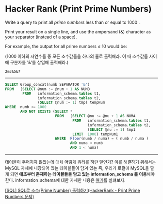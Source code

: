 # Hacker Rank (Print Prime Numbers)

Write a query to print all *prime numbers* less than or equal to 1000 . 

Print your result on a single line, and use the ampersand (&) character as your separator (instead of a space).

For example, the output for all prime numbers ≤ 10 would be:

(1000 이하의 자연수들 중 모든 소수값들을 하나의 줄로 출력해라. 이 때 소수값들 사이에 구분자를 '&'를 삽입해 출력해라.)

```
2&3&5&7
```

---

```sql
SELECT Group_concat(numb SEPARATOR '&')
FROM   (SELECT @num := @num + 1 AS NUMB
        FROM   information_schema.tables t1,
               information_schema.tables t2,
               (SELECT @num := 1) tmp) tempNum
WHERE  numb <= 1000
       AND NOT EXISTS (SELECT *
                       FROM   (SELECT @nu := @nu + 1 AS NUMA
                               FROM   information_schema.tables t1,
                                      information_schema.tables t2,
                                      (SELECT @nu := 1) tmp1
                               LIMIT  1000) tempNum1
                       WHERE  Floor(numb / numa) = ( numb / numa )
                              AND numa < numb
                              AND 1 < numa)
```

---

테이블이 주어지지 않았는데 대체 어떻게 쿼리를 하란 말인가? 이를 해결하기 위해서는 MySQL 자체에 내장되어 있는 테이블들이 담겨 있는 즉, 우리가 로컬에 MySQL을 깔게 되면 **애초부터 존재하는 테이블들을 담고 있는 information_schema 를 이용**해야 한다. information_schema에 대한 자세한 내용은 [여기](https://poqw.tistory.com/24)를 살펴보자.

[[SQL] SQL로 소수(Prime Number) 출력하기(HackerRank - Print Prime Numbers 문제)](https://techblog-history-younghunjo1.tistory.com/173)